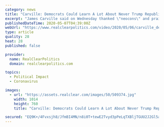 ```yaml
---
category: news
title: "Carville: Democrats Could Learn A Lot About Never Trump Republicans, \"We Don't Fight Like That\""
excerpt: "James Carville said on Wednesday thanked \"neocons\" and praised the anti-Trump Lincoln Group for their attack ad \"Mourning in America\" that takes aim at the Trump administration's response to the coronavirus pandemic."
publishedDateTime: 2020-05-07T04:39:00Z
webUrl: "https://www.realclearpolitics.com/video/2020/05/06/carville_democrats_could_learn_a_lot_about_never_trump_republicans_we_dont_fight_like_that.html"
type: article
quality: 28
heat: 28
published: false

provider:
  name: RealClearPolitics
  domain: realclearpolitics.com

topics:
  - Political Impact
  - Coronavirus

images:
  - url: "https://assets.realclear.com/images/50/509374.jpg"
    width: 1014
    height: 760
    title: "Carville: Democrats Could Learn A Lot About Never Trump Republicans, \"We Don't Fight Like That\""

secured: "EQ9K+/4Fvxsjh8/JfmBI4MN/n8i0T+tewE2Tvyd3pPeLqTXBljTGUU2J2Gl5aynDmC0+HEGjkl7wBKwBDNDUs9NcnVlQuiAfUO0HSRIKnu58cybwVX9yz0TLkdv9y5NMGELxxf0gWXykbptR46v8aYdqdKRd9z3jaOgngy47ZbPFVFVQ4QrmqCaZC5hc9Ru1DZjZn3UMHfzd0m/E0QAjG6NGT5nldc6+xFIW4HdoxWKrAUUlv9KCLWJJ0DK9DUrTUBFbzZ0mcvncZVDd8WOZmr1eOEusswjYb7zK/0+tJqUjYiQaL1IiE0+5pHaIVlGHCPBszXm4UeEWLj4suEXJREPP2ijEyyl9TlW7vNBU3TUcXRr9VydJMhf5fKEMJUukmppAcGzgSkFxX/ji39e0ChB4uA9k+LNTqTq9j4eunsK5vVmDHzANvLxwMfng3zBwUABFoau0dtCmBw8847yxmQ2H5h40vY7Rt15DS6Mbths=;jY2oCZaDtTQsauAGp2l1eA=="
---
```


